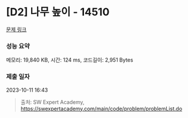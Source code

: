 # [D2] 나무 높이 - 14510 

[문제 링크](https://swexpertacademy.com/main/code/problem/problemDetail.do?contestProbId=AYFofW8qpXYDFAR4) 

### 성능 요약

메모리: 19,840 KB, 시간: 124 ms, 코드길이: 2,951 Bytes

### 제출 일자

2023-10-11 16:43



> 출처: SW Expert Academy, https://swexpertacademy.com/main/code/problem/problemList.do